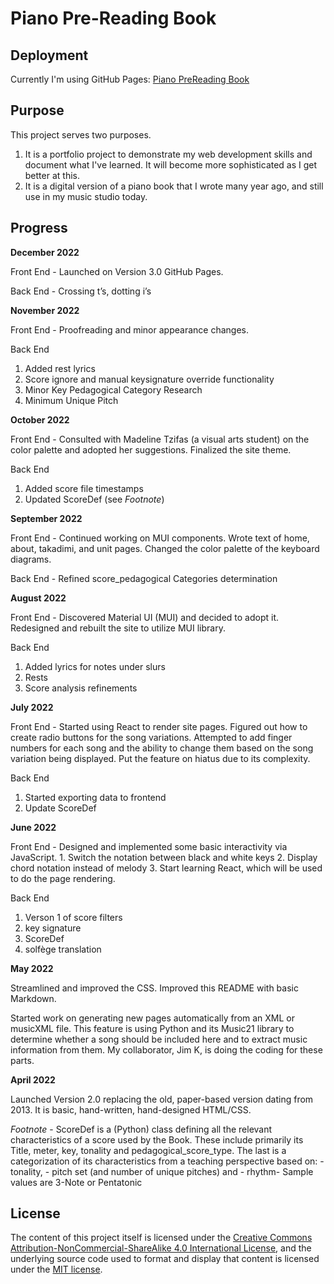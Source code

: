 # Piano Pre-Reading Book
## Deployment
Currently I'm using GitHub Pages: <a href="https://agh621.github.io/pianoPreReading/" target="_blank">Piano PreReading Book</a>

## Purpose
This project serves two purposes.
1. It is a portfolio project to demonstrate my web development skills and document what I've learned.  It will become more sophisticated as I get better at this.
2. It is a digital version of a piano book that I wrote many year ago, and still use in my music studio today.

## Progress
**December 2022**

Front End - Launched on Version 3.0 GitHub Pages.

Back End - Crossing t’s, dotting i’s

**November 2022**

Front End - Proofreading and minor appearance changes.

Back End
  1. Added rest lyrics
  2. Score ignore and manual keysignature override functionality
  3. Minor Key Pedagogical Category Research
  4. Minimum Unique Pitch

**October 2022**

Front End - Consulted with Madeline Tzifas (a visual arts student) on the color palette and adopted her suggestions.  Finalized the site theme.

Back End
  1. Added score file timestamps
  2. Updated ScoreDef (see _Footnote_)

**September 2022**

Front End - Continued working on MUI components. Wrote text of home, about, takadimi, and unit pages. Changed the color palette of the keyboard diagrams.

Back End - Refined score_pedagogical Categories determination

**August 2022**

Front End - Discovered Material UI (MUI) and decided to adopt it. Redesigned and rebuilt the site to utilize MUI library.

Back End
  1. Added lyrics for notes under slurs
  2. Rests  
  3. Score analysis refinements

**July 2022**

Front End - Started using React to render site pages. Figured out how to create radio buttons for the song variations.  Attempted to add finger numbers for each song and the ability to change them based on the song variation being displayed. Put the feature on hiatus due to its complexity. 

Back End
  1. Started exporting data to frontend 
  2. Update ScoreDef

**June 2022** 

Front End - Designed and implemented some basic interactivity via JavaScript.
    1. Switch the notation between black and white keys
    2. Display chord notation instead of melody
    3. Start learning React, which will be used to do the page rendering.

Back End
  1. Verson 1 of score filters
  2. key signature
  3. ScoreDef
  4. solfège translation

**May 2022**

Streamlined and improved the CSS.  Improved this README with basic Markdown.

Started work on generating new pages automatically from an XML or musicXML file.  This feature is using Python and its Music21 library to determine whether a song should be included here and to extract music information from them.  My collaborator, Jim K, is doing the coding for these parts.  

**April 2022**

Launched Version 2.0 replacing the old, paper-based version dating from 2013. It is basic, hand-written, hand-designed HTML/CSS.

*Footnote* - ScoreDef is a (Python) class defining all the relevant characteristics of a score used by the Book. These include primarily its Title, meter, key, tonality and pedagogical_score_type. The last is a categorization of its characteristics from a teaching perspective based on:
	 - tonality, 
	 - pitch set (and number of unique  pitches) and 
	 - rhythm- 
Sample values are 3-Note or Pentatonic

## License
The content of this project itself is licensed under the  <a rel="license" href="http://creativecommons.org/licenses/by-nc-sa/4.0/">Creative Commons Attribution-NonCommercial-ShareAlike 4.0 International License</a>, and the underlying source code used to format and display that content is licensed under the <a href="https://github.com/github/choosealicense.com/blob/gh-pages/LICENSE.md">MIT license</a>.
